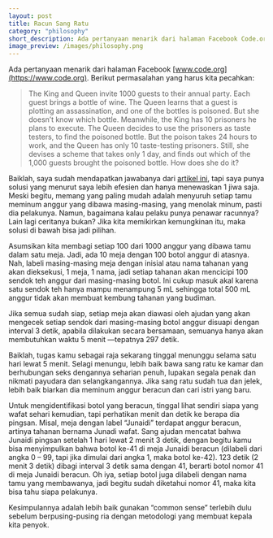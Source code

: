 ```yaml
---
layout: post
title: Racun Sang Ratu
category: "philosophy"
short_description: Ada pertanyaan menarik dari halaman Facebook Code.org.
image_preview: /images/philosophy.png
---
```


Ada pertanyaan menarik dari halaman Facebook [www.code.org](https://www.code.org).  Berikut permasalahan yang harus kita pecahkan:

> The King and Queen invite 1000 guests to their annual party.  Each guest brings a bottle of wine.  The Queen learns that a guest is plotting an assassination, and one of the bottles is poisoned.  But she doesn’t know which bottle.  Meanwhile,  the King has 10 prisoners he plans to execute.  The Queen decides to use the prisoners as taste testers,  to find the poisoned bottle.  But the poison takes 24 hours to work,  and the Queen has only 10 taste-testing prisoners.  Still,  she devises a scheme that takes only 1 day,  and finds out which of the 1,000 guests brought the poisoned bottle.  How does she do it?

Baiklah,  saya sudah mendapatkan jawabanya dari [artikel ini](https://medium.com/i-math/a-king-1000-bottles-of-wine-10-prisoners-and-a-drop-of-poison-2dd1959a8dd2),  tapi saya punya solusi yang menurut saya lebih efesien dan hanya menewaskan 1 jiwa saja.  Meski begitu, memang yang paling mudah adalah menyuruh setiap tamu meminum anggur yang dibawa masing-masing,  yang menolak minum,  pasti dia pelakunya.  Namun, bagaimana kalau pelaku punya penawar racunnya?  Lain lagi ceritanya bukan?  Jika kita memikirkan kemungkinan itu,  maka solusi di bawah bisa jadi pilihan.

Asumsikan kita membagi setiap 100 dari 1000 anggur yang dibawa tamu dalam satu meja.  Jadi,  ada 10 meja dengan 100 botol anggur di atasnya.  Nah,  labeli masing-masing meja dengan inisial atau nama tahanan yang akan dieksekusi,  1 meja,  1 nama,  jadi setiap tahanan akan mencicipi 100 sendok teh anggur dari masing-masing botol.  Ini cukup masuk akal karena satu sendok teh hanya mampu menampung 5 mL sehingga total 500 mL anggur tidak akan membuat kembung tahanan yang budiman.

Jika semua sudah siap,  setiap meja akan diawasi oleh ajudan yang akan mengecek setiap sendok dari masing-masing botol anggur disuapi dengan interval 3 detik,  apabila dilakukan secara bersamaan,  semuanya hanya akan membutuhkan waktu 5 menit —tepatnya 297 detik.

Baiklah,  tugas kamu sebagai raja sekarang tinggal menunggu selama satu hari lewat 5 menit.  Selagi menungu,  lebih baik bawa sang ratu ke kamar dan berhubungan seks dengannya seharian penuh,  lupakan segala penak dan nikmati payudara dan selangkangannya.  Jika sang ratu sudah tua dan jelek,  lebih baik biarkan dia meminum anggur beracun dan cari istri yang baru.

Untuk mengidentifikasi botol yang beracun,  tinggal lihat sendiri siapa yang wafat sehari kemudian,  tapi perhatikan menit dan detik ke berapa dia pingsan.  Misal,  meja dengan label “Junaidi” terdapat anggur beracun,  artinya tahanan bernama Junadi wafat.  Sang ajudan mencatat bahwa Junaidi pingsan setelah 1 hari lewat 2 menit 3 detik,  dengan begitu kamu bisa menyimpulkan bahwa botol ke-41 di meja Junaidi beracun (dilabeli dari angka 0 – 99,  tapi jika dimulai dari angka 1,  maka botol ke-42).  123 detik (2 menit 3 detik) dibagi interval 3 detik sama dengan 41,  berarti botol nomor 41 di meja Junaidi beracun.  Oh iya,  setiap botol juga dilabeli dengan nama tamu yang membawanya,  jadi begitu sudah diketahui nomor 41,  maka kita bisa tahu siapa pelakunya.

Kesimpulannya adalah lebih baik gunakan “common sense” terlebih dulu sebelum berpusing-pusing ria dengan metodologi yang membuat kepala kita penyok.
